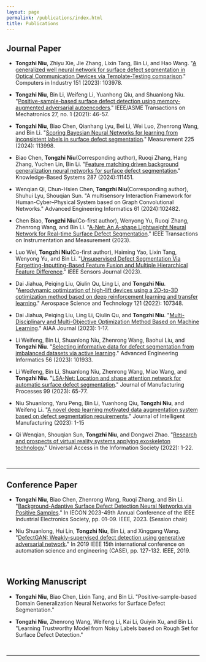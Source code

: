 ```yaml
---
layout: page
permalink: /publications/index.html
title: Publications
---
```


## Journal Paper

- **Tongzhi Niu**, Zhiyu Xie, Jie Zhang, Lixin Tang, Bin Li, and Hao Wang. "[A generalized well neural network for surface defect segmentation in Optical Communication Devices via Template-Testing comparison](https://ntongzhi.github.io/publication/GWNet.pdf)." Computers in Industry 151 (2023): 103978.
- **Tongzhi Niu**, Bin Li, Weifeng Li, Yuanhong Qiu, and Shuanlong Niu. "[Positive-sample-based surface defect detection using memory-augmented adversarial autoencoders](https://ntongzhi.github.io/publication/MAAA.pdf)." IEEE/ASME Transactions on Mechatronics 27, no. 1 (2021): 46-57.
- **Tongzhi Niu**, Biao Chen, Qianhang Lyu, Bei Li, Wei Luo, Zhenrong Wang, and Bin Li. "[Scoring Bayesian Neural Networks for learning from inconsistent labels in surface defect segmentation](https://ntongzhi.github.io/publication/ScoringBNN.pdf)." Measurement 225 (2024): 113998.
- Biao Chen, **Tongzhi Niu**(Corresponding author), Ruoqi Zhang, Hang Zhang, Yuchen Lin, Bin Li. "[Feature matching driven background generalization neural networks for surface defect segmentation](https://ntongzhi.github.io/publication/BGNet.pdf)." Knowledge-Based Systems 287 (2024):111451.
- Wenqian Qi, Chun-Hsien Chen, **Tongzhi Niu**(Corresponding author), Shuhui Lyu, Shouqian Sun. "A multisensory Interaction Framework for Human-Cyber–Physical System based on Graph Convolutional Networks." Advanced Engineering Informatics 61 (2024):102482.
- Chen Biao, **Tongzhi Niu**(Co-first author), Wenyong Yu, Ruoqi Zhang, Zhenrong Wang, and Bin Li. "[A-Net: An A-shape Lightweight Neural Network for Real-time Surface Defect Segmentation](https://ntongzhi.github.io/publication/ANet.pdf)." IEEE Transactions on Instrumentation and Measurement (2023).
- Luo Wei, **Tongzhi Niu**(Co-first author), Haiming Yao, Lixin Tang, Wenyong Yu, and Bin Li. "[Unsupervised Defect Segmentation Via Forgetting-Inputting-Based Feature Fusion and Multiple Hierarchical Feature Difference](https://ntongzhi.github.io/publication/FIMNet.pdf)." IEEE Sensors Journal (2023).
- Dai Jiahua, Peiqing Liu, Qiulin Qu, Ling Li, and **Tongzhi Niu**. "[Aerodynamic optimization of high-lift devices using a 2D-to-3D optimization method based on deep reinforcement learning and transfer learning](https://ntongzhi.github.io/publication/DRLTL.pdf)." Aerospace Science and Technology 121 (2022): 107348.
- Dai Jiahua, Peiqing Liu, Ling Li, Qiulin Qu, and **Tongzhi Niu**. "[Multi-Disciplinary and Multi-Objective Optimization Method Based on Machine Learning](https://ntongzhi.github.io/publication/MDMO.pdf)." AIAA Journal (2023): 1-17.
- Li Weifeng, Bin Li, Shuanlong Niu, Zhenrong Wang, Baohui Liu, and **Tongzhi Niu**. "[Selecting informative data for defect segmentation from imbalanced datasets via active learning](https://ntongzhi.github.io/publication/Select.pdf)." Advanced Engineering Informatics 56 (2023): 101933.
- Li Weifeng, Bin Li, Shuanlong Niu, Zhenrong Wang, Miao Wang, and **Tongzhi Niu**. "[LSA-Net: Location and shape attention network for automatic surface defect segmentation](https://ntongzhi.github.io/publication/LSANet.pdf)." Journal of Manufacturing Processes 99 (2023): 65-77.
- Niu Shuanlong, Yaru Peng, Bin Li, Yuanhong Qiu, **Tongzhi Niu**, and Weifeng Li. "[A novel deep learning motivated data augmentation system based on defect segmentation requirements](https://ntongzhi.github.io/publication/DASR.pdf)." Journal of Intelligent Manufacturing (2023): 1-15
- Qi Wenqian, Shouqian Sun, **Tongzhi Niu**, and Dongwei Zhao. "[Research and prospects of virtual reality systems applying exoskeleton technology](https://ntongzhi.github.io/publication/VRSET.pdf)." Universal Access in the Information Society (2022): 1-22.

  <br>

---


## Conference Paper

- **Tongzhi Niu**, Biao Chen, Zhenrong Wang, Ruoqi Zhang, and Bin Li. "[Background-Adaptive Surface Defect Detection Neural Networks via Positive Samples](https://ntongzhi.github.io/publication/BANet.pdf)." In IECON 2023-49th Annual Conference of the IEEE Industrial Electronics Society, pp. 01-09. IEEE, 2023. (Session chair)
- Niu Shuanlong, Hui Lin, **Tongzhi Niu**, Bin Li, and Xinggang Wang. "[DefectGAN: Weakly-supervised defect detection using generative adversarial network](https://ntongzhi.github.io/publication/DefectGAN.pdf)." In 2019 IEEE 15th international conference on automation science and engineering (CASE), pp. 127-132. IEEE, 2019.

  <br>

## Working Manuscript

- **Tongzhi Niu**, Biao Chen, Lixin Tang, and Bin Li. "Positive-sample-based Domain Generalization Neural Networks for Surface Defect Segmentation." 
- **Tongzhi Niu**, Zhenrong Wang, Weifeng Li, Kai Li, Guiyin Xu, and Bin Li. "Learning Trustworthy Model from Noisy Labels based on Rough Set for Surface Defect Detection."

  <br>

---

